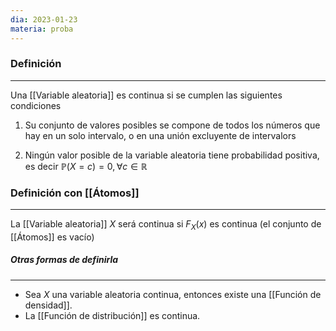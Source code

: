 ```yaml
---
dia: 2023-01-23
materia: proba
---
```

### Definición
---
Una [[Variable aleatoria]] es continua si se cumplen las siguientes condiciones

1) Su conjunto de valores posibles se compone de todos los números que hay en un solo intervalo, o en una unión excluyente de intervalors

2) Ningún valor posible de la variable aleatoria tiene probabilidad positiva, es decir $\mathbb{P}(X = c) = 0, \forall c \in \mathbb{R}$


### Definición con [[Átomos]]
---
La [[Variable aleatoria]] $X$ será continua si $F_X(x)$ es continua (el conjunto de [[Átomos]] es vacío)


##### Otras formas de definirla
---
* Sea $X$ una variable aleatoria continua, entonces existe una [[Función de densidad]].
* La [[Función de distribución]] es continua.